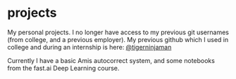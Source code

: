# projects
My personal projects. I no longer have access to my previous git usernames (from college, and a previous employer). My previous github which I used in college and during an internship is here: [@tigerninjaman](https://github.com/tigerninjaman)

Currently I have a basic Amis autocorrect system, and some notebooks from the fast.ai Deep Learning course.